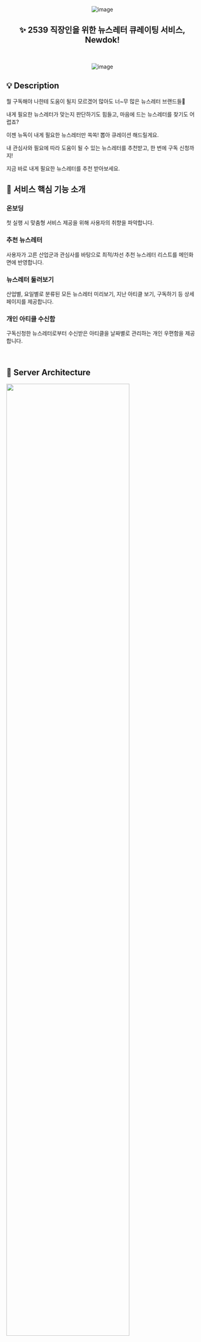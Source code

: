 <div align="center">

![image](https://kr.object.ncloudstorage.com/newdok-bucket/%EB%89%B4%EB%8F%85%20%EB%A1%9C%EA%B3%A0%28300x100%29.png)

## ✨ 2539 직장인을 위한 뉴스레터 큐레이팅 서비스, Newdok!

<br />

![image](https://kr.object.ncloudstorage.com/newdok-bucket/%EB%89%B4%EB%8F%85%20%ED%94%84%EB%A6%AC%EB%B7%B0%282000x1000%29.png)

</div>


## 💡 Description

뭘 구독해야 나한테 도움이 될지 모르겠어 많아도 너~무 많은 뉴스레터 브랜드들🤯

내게 필요한 뉴스레터가 맞는지 판단하기도 힘들고, 마음에 드는 뉴스레터를 찾기도 어렵죠?

이젠 뉴독이 내게 필요한 뉴스레터만 쏙쏙! 뽑아 큐레이션 해드릴게요.

내 관심사와 필요에 따라 도움이 될 수 있는 뉴스레터를 추천받고, 한 번에 구독 신청까지!

지금 바로 내게 필요한 뉴스레터를 추천 받아보세요.


## 👀 서비스 핵심 기능 소개

### 온보딩

첫 실행 시 맞춤형 서비스 제공을 위해 사용자의 취향을 파악합니다. <br/>

### 추천 뉴스레터

사용자가 고른 산업군과 관심사를 바탕으로 최적/차선 추천 뉴스레터 리스트를 메인화면에 반영합니다. <br/>

### 뉴스레터 둘러보기

산업별, 요일별로 분류된 모든 뉴스레터 미리보기, 지난 아티클 보기, 구독하기 등 상세페이지를 제공합니다. <br/>

### 개인 아티클 수신함

구독신청한 뉴스레터로부터 수신받은 아티클을 날짜별로 관리하는 개인 우편함을 제공합니다. <br/>

<br />


## 📐 Server Architecture

<img width="80%" src="https://kr.object.ncloudstorage.com/newdok-bucket/%EC%84%9C%EB%B2%84%20%EC%95%84%ED%82%A4%ED%85%8D%EC%B2%98%28%EC%8B%A0%EB%B2%84%EC%A0%84%29.png"/>

<br />


# ⚒️ ERD

![image](https://kr.object.ncloudstorage.com/newdok-bucket/%EB%89%B4%EB%8F%85%20ERD%28%EC%B5%9C%EC%A2%85%29.png)

<br />


# 🗃️ package.json

```
{
  "name": "newdok-backend",
  "version": "0.0.1",
  "description": "",
  "author": "",
  "private": true,
  "license": "UNLICENSED",
  "scripts": {
    "build": "nest build",
    "format": "prettier --write \"src/**/*.ts\" \"test/**/*.ts\"",
    "start": "cross-env NODE_ENV=development nest start --watch",
    "deploy:dev": "cross-env sudo NODE_ENV=development PORT=80 pm2 start dist/main.js",
    "deploy:prod": "cross-env sudo NODE_ENV=production PORT=80 node dist/main.js",
    "db-push:dev": "dotenv -e .development.env -- npx prisma db push",
    "db-pull:dev": "dotenv -e .devleopment.env -- npx prisma db pull",
    "db-pull:prod": "dotenv -e .production.env -- npx prisma db pull",
    "db-studio:dev": "dotenv -e .development.env -- npx prisma studio",
    "db-studio:prod": "dotenv -e .production.env -- npx prisma studio"
  },
  "dependencies": {
    "@nestjs/common": "^9.0.0",
    "@nestjs/config": "^3.1.1",
    "@nestjs/core": "^9.0.0",
    "@nestjs/platform-express": "^9.0.0",
    "@nestjs/schedule": "^3.0.2",
    "@nestjs/swagger": "^6.3.0",
    "@prisma/client": "^5.8.1",
    "bcrypt": "^5.1.0",
    "class-transformer": "^0.5.1",
    "class-validator": "^0.14.0",
    "cross-env": "^7.0.3",
    "dotenv-cli": "^7.3.0",
    "mailparser": "^3.6.4",
    "node-pop3": "^0.9.0",
    "reflect-metadata": "^0.1.13",
    "rxjs": "^7.2.0"
  },
  "devDependencies": {
    "@nestjs/cli": "^9.0.0",
    "@nestjs/jwt": "^10.1.0",
    "@nestjs/schematics": "^9.0.0",
    "@nestjs/testing": "^9.0.0",
    "@types/bcrypt": "^5.0.0",
    "@types/crypto-js": "^4.1.1",
    "@types/express": "^4.17.13",
    "@types/jest": "29.2.4",
    "@types/mailparser": "^3.4.0",
    "@types/node": "18.11.18",
    "@types/supertest": "^2.0.11",
    "@typescript-eslint/eslint-plugin": "^5.0.0",
    "@typescript-eslint/parser": "^5.0.0",
    "crypto-js": "^4.1.1",
    "eslint": "^8.0.1",
    "eslint-config-prettier": "^8.3.0",
    "eslint-plugin-prettier": "^4.0.0",
    "jest": "29.3.1",
    "prettier": "^2.3.2",
    "prisma": "^5.8.1",
    "source-map-support": "^0.5.20",
    "supertest": "^6.1.3",
    "ts-jest": "29.0.3",
    "ts-loader": "^9.2.3",
    "ts-node": "^10.0.0",
    "tsconfig-paths": "4.1.1",
    "typescript": "^4.7.4"
  },
  "jest": {
    "moduleFileExtensions": [
      "js",
      "json",
      "ts"
    ],
    "rootDir": "src",
    "testRegex": ".*\\.spec\\.ts$",
    "transform": {
      "^.+\\.(t|j)s$": "ts-jest"
    },
    "collectCoverageFrom": [
      "**/*.(t|j)s"
    ],
    "coverageDirectory": "../coverage",
    "testEnvironment": "node"
  }
}



```
